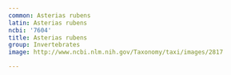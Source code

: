 ```yaml
---
common: Asterias rubens
latin: Asterias rubens
ncbi: '7604'
title: Asterias rubens
group: Invertebrates
image: http://www.ncbi.nlm.nih.gov/Taxonomy/taxi/images/2817

---
```

